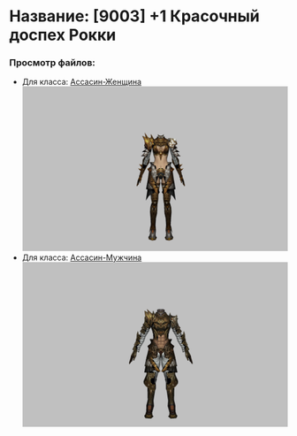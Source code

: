 # Название: [9003] +1 Красочный доспех Рокки

### Просмотр файлов:
- Для класса: [Ассасин-Женщина](Ассасин-Женщина)
![p070032.png](Ассасин-Женщина/p070032.png)
- Для класса: [Ассасин-Мужчина](Ассасин-Мужчина)
![p060032.png](Ассасин-Мужчина/p060032.png)
